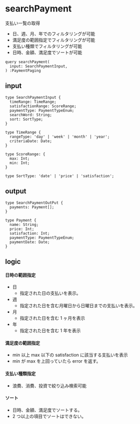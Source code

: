 # searchPayment

支払い一覧の取得<br>

- 日、週、月、年でのフィルタリングが可能
- 満足度の範囲指定でフィルタリングが可能
- 支払い種類でフィルタリングが可能
- 日時、金額、満足度でソートが可能

```gql
query searchPayment(
  input: SearchPaymentInput,
) :PaymentPaging
```

## input

```gql
type SearchPaymentInput {
  timeRange: TimeRange;
  satisfactionRange: ScoreRange;
  paymentType: PaymentTypeEnum;
  searchWord: String;
  sort: SortType;
}
```

```gql
type TimeRange {
  rangeType: 'day' | 'week' | 'month' | 'year';
  criteriaDate: Date;
}

type ScoreRange: {
  max: Int;
  min: Int;
}

type SortType: 'date' | 'price' | 'satisfaction';
```

## output

```gql
type SearchPaymentOutPut {
  payments: Payment[];
}
```

```gql
type Payment {
  name: String;
  price: Int;
  satisfaction: Int;
  paymentType: PaymentTypeEnum;
  paymentDate: Date;
}

```

## logic

#### 日時の範囲指定

- 日
  - 指定された日の支払いを表示。
- 週
  - 指定された日を含む月曜日から日曜日までの支払いを表示。
- 月
  - 指定された日を含む 1 ヶ月を表示
- 年
  - 指定された日を含む 1 年を表示

#### 満足度の範囲指定

- min 以上 max 以下の satisfaction に該当する支払いを表示
- min が max を上回っていたら error を返す。

#### 支払い種類指定

- 浪費、消費、投資で絞り込み検索可能

#### ソート

- 日時、金額、満足度でソートする。
- 2 つ以上の項目でソートはできない。
